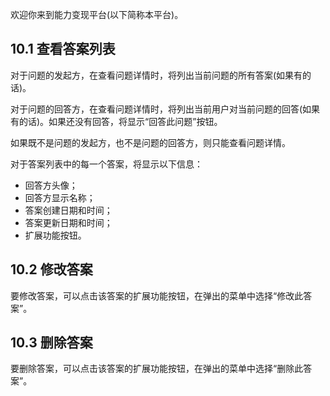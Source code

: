 欢迎你来到能力变现平台(以下简称本平台)。

## **10.1 查看答案列表**

对于问题的发起方，在查看问题详情时，将列出当前问题的所有答案(如果有的话)。

对于问题的回答方，在查看问题详情时，将列出当前用户对当前问题的回答(如果有的话)。如果还没有回答，将显示“回答此问题”按钮。

如果既不是问题的发起方，也不是问题的回答方，则只能查看问题详情。

对于答案列表中的每一个答案，将显示以下信息：
* 回答方头像；
* 回答方显示名称；
* 答案创建日期和时间；
* 答案更新日期和时间；
* 扩展功能按钮。

## **10.2 修改答案**

要修改答案，可以点击该答案的扩展功能按钮，在弹出的菜单中选择“修改此答案”。

## **10.3 删除答案**

要删除答案，可以点击该答案的扩展功能按钮，在弹出的菜单中选择“删除此答案”。

